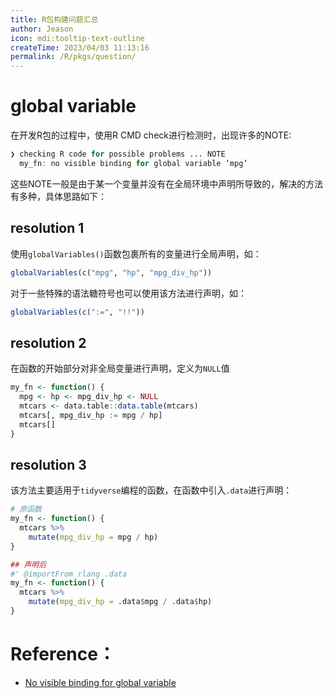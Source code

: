 ```yaml
---
title: R包构建问题汇总
author: Jeason
icon: mdi:tooltip-text-outline
createTime: 2023/04/03 11:13:16
permalink: /R/pkgs/question/
---
```


# global variable

在开发R包的过程中，使用R CMD check进行检测时，出现许多的NOTE:

```r
❯ checking R code for possible problems ... NOTE
  my_fn: no visible binding for global variable ‘mpg’
```

这些NOTE一般是由于某一个变量并没有在全局环境中声明所导致的，解决的方法有多种，具体思路如下：

## resolution 1

使用`globalVariables()`函数包裹所有的变量进行全局声明，如：

```r
globalVariables(c("mpg", "hp", "mpg_div_hp"))
```

对于一些特殊的语法糖符号也可以使用该方法进行声明，如：

```r
globalVariables(c(":=", "!!"))
```

## resolution 2

在函数的开始部分对非全局变量进行声明，定义为`NULL`值

```r
my_fn <- function() {
  mpg <- hp <- mpg_div_hp <- NULL
  mtcars <- data.table::data.table(mtcars)
  mtcars[, mpg_div_hp := mpg / hp]
  mtcars[]
}
```

## resolution 3

该方法主要适用于`tidyverse`编程的函数，在函数中引入`.data`进行声明：

```r
# 原函数
my_fn <- function() {
  mtcars %>% 
    mutate(mpg_div_hp = mpg / hp)
}

## 声明后
#' @importFrom rlang .data
my_fn <- function() {
  mtcars %>% 
    mutate(mpg_div_hp = .data$mpg / .data$hp)
}
```

# Reference：

+ [No visible binding for global variable](https://www.r-bloggers.com/2019/08/no-visible-binding-for-global-variable/)
